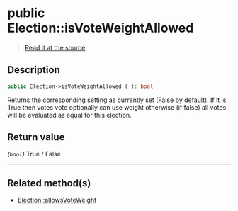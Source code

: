 # public Election::isVoteWeightAllowed

> [Read it at the source](https://github.com/julien-boudry/Condorcet/blob/master/src/Election.php#L326)

## Description    

```php
public Election->isVoteWeightAllowed ( ): bool
```

Returns the corresponding setting as currently set (False by default).
If it is True then votes vote optionally can use weight otherwise (if false) all votes will be evaluated as equal for this election.
    

## Return value   

*(`bool`)* True / False


---------------------------------------

## Related method(s)      

* [Election::allowsVoteWeight](/Docs/api-reference/Election%20Class/Election--allowsVoteWeight.md)    
